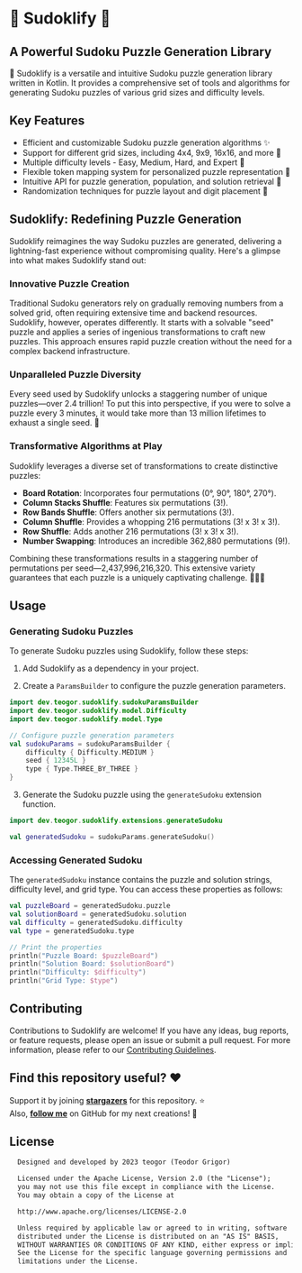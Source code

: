 # 🧩 Sudoklify 🧩

## A Powerful Sudoku Puzzle Generation Library

🧩 Sudoklify is a versatile and intuitive Sudoku puzzle generation library written in Kotlin. It
provides a comprehensive set of tools and algorithms for generating Sudoku puzzles of various grid
sizes and difficulty levels.

## Key Features

- Efficient and customizable Sudoku puzzle generation algorithms ✨
- Support for different grid sizes, including 4x4, 9x9, 16x16, and more 📐
- Multiple difficulty levels - Easy, Medium, Hard, and Expert 🌟
- Flexible token mapping system for personalized puzzle representation 🎨
- Intuitive API for puzzle generation, population, and solution retrieval 🧩
- Randomization techniques for puzzle layout and digit placement 🔀

## Sudoklify: Redefining Puzzle Generation

Sudoklify reimagines the way Sudoku puzzles are generated, delivering a lightning-fast experience without compromising quality. Here's a glimpse into what makes Sudoklify stand out:

### Innovative Puzzle Creation

Traditional Sudoku generators rely on gradually removing numbers from a solved grid, often requiring extensive time and backend resources. Sudoklify, however, operates differently. It starts with a solvable "seed" puzzle and applies a series of ingenious transformations to craft new puzzles. This approach ensures rapid puzzle creation without the need for a complex backend infrastructure.

### Unparalleled Puzzle Diversity

Every seed used by Sudoklify unlocks a staggering number of unique puzzles—over 2.4 trillion! To put this into perspective, if you were to solve a puzzle every 3 minutes, it would take more than 13 million lifetimes to exhaust a single seed. 🎉

### Transformative Algorithms at Play

Sudoklify leverages a diverse set of transformations to create distinctive puzzles:

- **Board Rotation**: Incorporates four permutations (0°, 90°, 180°, 270°).
- **Column Stacks Shuffle**: Features six permutations (3!).
- **Row Bands Shuffle**: Offers another six permutations (3!).
- **Column Shuffle**: Provides a whopping 216 permutations (3! x 3! x 3!).
- **Row Shuffle**: Adds another 216 permutations (3! x 3! x 3!).
- **Number Swapping**: Introduces an incredible 362,880 permutations (9!).

Combining these transformations results in a staggering number of permutations per seed—2,437,996,216,320. This extensive variety guarantees that each puzzle is a uniquely captivating challenge. 🧠🧩🚀

## Usage

### Generating Sudoku Puzzles

To generate Sudoku puzzles using Sudoklify, follow these steps:

1. Add Sudoklify as a dependency in your project.

2. Create a `ParamsBuilder` to configure the puzzle generation parameters.

```kotlin
import dev.teogor.sudoklify.sudokuParamsBuilder
import dev.teogor.sudoklify.model.Difficulty
import dev.teogor.sudoklify.model.Type

// Configure puzzle generation parameters
val sudokuParams = sudokuParamsBuilder {
    difficulty { Difficulty.MEDIUM }
    seed { 12345L }
    type { Type.THREE_BY_THREE }
}
```
3. Generate the Sudoku puzzle using the `generateSudoku` extension function.

```kotlin
import dev.teogor.sudoklify.extensions.generateSudoku

val generatedSudoku = sudokuParams.generateSudoku()
```

### Accessing Generated Sudoku

The `generatedSudoku` instance contains the puzzle and solution strings, difficulty level, and grid type. You can access these properties as follows:

```kotlin
val puzzleBoard = generatedSudoku.puzzle
val solutionBoard = generatedSudoku.solution
val difficulty = generatedSudoku.difficulty
val type = generatedSudoku.type

// Print the properties
println("Puzzle Board: $puzzleBoard")
println("Solution Board: $solutionBoard")
println("Difficulty: $difficulty")
println("Grid Type: $type")
```

## Contributing

Contributions to Sudoklify are welcome! If you have any ideas, bug reports, or feature requests,
please open an issue or submit a pull request. For more information, please refer to
our [Contributing Guidelines](CONTRIBUTING.md).

## Find this repository useful? :heart:

Support it by joining __[stargazers](https://github.com/teogor/sudoklify/stargazers)__ for this
repository. :star: <br>
Also, __[follow me](https://github.com/teogor)__ on GitHub for my next creations! 🤩

## License

```xml
  Designed and developed by 2023 teogor (Teodor Grigor)

  Licensed under the Apache License, Version 2.0 (the "License");
  you may not use this file except in compliance with the License.
  You may obtain a copy of the License at

  http://www.apache.org/licenses/LICENSE-2.0

  Unless required by applicable law or agreed to in writing, software
  distributed under the License is distributed on an "AS IS" BASIS,
  WITHOUT WARRANTIES OR CONDITIONS OF ANY KIND, either express or implied.
  See the License for the specific language governing permissions and
  limitations under the License.
```
